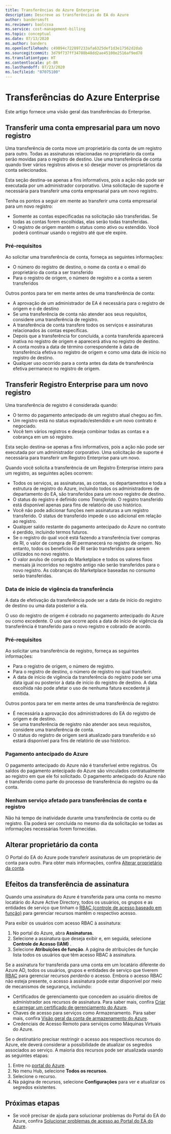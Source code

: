 ```yaml
---
title: Transferências do Azure Enterprise
description: Descreve as transferências do EA do Azure
author: bandersmsft
ms.reviewer: baolcsva
ms.service: cost-management-billing
ms.topic: conceptual
ms.date: 07/13/2020
ms.author: banders
ms.openlocfilehash: c49894c722897233afa6325def1d3e17562d2dab
ms.sourcegitcommit: 3d79f737ff34708b48dd2ae45100e2516af9ed78
ms.translationtype: HT
ms.contentlocale: pt-BR
ms.lasthandoff: 07/23/2020
ms.locfileid: "87075100"
---
```

# <a name="azure-enterprise-transfers"></a>Transferências do Azure Enterprise

Este artigo fornece uma visão geral das transferências do Enterprise.

## <a name="transfer-an-enterprise-account-to-a-new-enrollment"></a>Transferir uma conta empresarial para um novo registro

Uma transferência de conta move um proprietário da conta de um registro para outro. Todas as assinaturas relacionadas no proprietário da conta serão movidas para o registro de destino. Use uma transferência de conta quando tiver vários registros ativos e só desejar mover os proprietários da conta selecionados.

Esta seção destina-se apenas a fins informativos, pois a ação não pode ser executada por um administrador corporativo. Uma solicitação de suporte é necessária para transferir uma conta empresarial para um novo registro.

Tenha os pontos a seguir em mente ao transferir uma conta empresarial para um novo registro:

- Somente as contas especificadas na solicitação são transferidas. Se todas as contas forem escolhidas, elas serão todas transferidas.
- O registro de origem mantém o status como ativo ou estendido. Você poderá continuar usando o registro até que ele expire.

### <a name="prerequisites"></a>Pré-requisitos

Ao solicitar uma transferência de conta, forneça as seguintes informações:

- O número do registro de destino, o nome da conta e o email do proprietário da conta a ser transferido
- Para o registro de origem, o número de registro e a conta a serem transferidos

Outros pontos para ter em mente antes de uma transferência de conta:

- A aprovação de um administrador de EA é necessária para o registro de origem e o de destino
- Se uma transferência de conta não atender aos seus requisitos, considere uma transferência de registro.
- A transferência de conta transfere todos os serviços e assinaturas relacionados às contas específicas.
- Depois que a transferência for concluída, a conta transferida aparecerá inativa no registro de origem e aparecerá ativa no registro de destino.
- A conta mostra a data de término correspondente à data de transferência efetiva no registro de origem e como uma data de início no registro de destino.
- Qualquer uso ocorrido para a conta antes da data de transferência efetiva permanece no registro de origem.

## <a name="transfer-enterprise-enrollment-to-a-new-one"></a>Transferir Registro Enterprise para um novo registro

Uma transferência de registro é considerada quando:

- O termo do pagamento antecipado de um registro atual chegou ao fim.
- Um registro está no status expirado/estendido e um novo contrato é negociado.
- Você tem vários registros e deseja combinar todas as contas e a cobrança em um só registro.

Esta seção destina-se apenas a fins informativos, pois a ação não pode ser executada por um administrador corporativo. Uma solicitação de suporte é necessária para transferir um Registro Enterprise para um novo.

Quando você solicita a transferência de um Registro Enterprise inteiro para um registro, as seguintes ações ocorrem:

- Todos os serviços, as assinaturas, as contas, os departamentos e toda a estrutura de registro do Azure, incluindo todos os administradores de departamento do EA, são transferidos para um novo registro de destino.
- O status do registro é definido como _Transferido_. O registro transferido está disponível apenas para fins de relatório de uso histórico.
- Você não pode adicionar funções nem assinaturas a um registro transferido. O status de transferido impede o uso adicional em relação ao registro.
- Qualquer saldo restante do pagamento antecipado do Azure no contrato é perdido, incluindo termos futuros.
-    Se o registro do qual você está fazendo a transferência tiver compras de RI, o valor de compra de RI permanecerá no registro de origem. No entanto, todos os benefícios de RI serão transferidos para serem utilizados no novo registro.
-    O valor avulso de compra do Marketplace e todos os valores fixos mensais já incorridos no registro antigo não serão transferidos para o novo registro. As cobranças do Marketplace baseadas no consumo serão transferidas.

### <a name="effective-transfer-date"></a>Data de início de vigência da transferência

A data de efetivação da transferência pode ser a data de início do registro de destino ou uma data posterior a ela.

O uso do registro de origem é cobrado no pagamento antecipado do Azure ou como excedente. O uso que ocorre após a data de início de vigência da transferência é transferido para o novo registro e cobrado de acordo.

### <a name="prerequisites"></a>Pré-requisitos

Ao solicitar uma transferência de registro, forneça as seguintes informações:

- Para o registro de origem, o número de registro.
- Para o registro de destino, o número de registro no qual transferir.
- A data de início de vigência da transferência do registro pode ser uma data igual ou posterior à data de início do registro de destino. A data escolhida não pode afetar o uso de nenhuma fatura excedente já emitida.

Outros pontos para ter em mente antes de uma transferência de registro:

- É necessária a aprovação dos administradores do EA do registro de origem e de destino.
- Se uma transferência de registro não atender aos seus requisitos, considere uma transferência de conta.
- O status do registro de origem será atualizado para transferido e só estará disponível para fins de relatório de uso histórico.

### <a name="azure-prepayment"></a>Pagamento antecipado do Azure

O pagamento antecipado do Azure não é transferível entre registros. Os saldos do pagamento antecipado do Azure são vinculados contratualmente ao registro em que ele foi solicitado. O pagamento antecipado do Azure não é transferido como parte do processo de transferência do registro ou da conta.

### <a name="no-services-affected-for-account-and-enrollment-transfers"></a>Nenhum serviço afetado para transferências de conta e registro

Não há tempo de inatividade durante uma transferência de conta ou de registro. Ela poderá ser concluída no mesmo dia da solicitação se todas as informações necessárias forem fornecidas.

## <a name="change-account-owner"></a>Alterar proprietário da conta

O Portal do EA do Azure pode transferir assinaturas de um proprietário de conta para outro. Para obter mais informações, confira [Alterar proprietário da conta](ea-portal-get-started.md#change-account-owner).

## <a name="subscription-transfer-effects"></a>Efeitos da transferência de assinatura

Quando uma assinatura do Azure é transferida para uma conta no mesmo locatário do Azure Active Directory, todos os usuários, os grupos e as entidades de serviço que tinham o [RBAC (controle de acesso baseado em função)](../../role-based-access-control/overview.md) para gerenciar recursos mantêm o respectivo acesso.

Para exibir os usuários com acesso RBAC à assinatura:

1. No portal do Azure, abra **Assinaturas**.
2. Selecione a assinatura que deseja exibir e, em seguida, selecione **Controle de Acesso (IAM)** .
3. Selecione **Atribuições de função**. A página de atribuições de função lista todos os usuários que têm acesso RBAC à assinatura.

Se a assinatura for transferida para uma conta em um locatário diferente do Azure AD, todos os usuários, grupos e entidades de serviço que tiverem [RBAC](../../role-based-access-control/overview.md) para gerenciar recursos _perderão_ o acesso. Embora o acesso RBAC não esteja presente, o acesso à assinatura pode estar disponível por meio de mecanismos de segurança, incluindo:

- Certificados de gerenciamento que concedem ao usuário direitos de administrador aos recursos de assinatura. Para saber mais, confira [Criar e carregar um certificado de gerenciamento do Azure](../../cloud-services/cloud-services-certs-create.md).
- Chaves de acesso para serviços como Armazenamento. Para saber mais, confira [Visão geral da conta de armazenamento do Azure](../../storage/common/storage-account-overview.md).
- Credenciais de Acesso Remoto para serviços como Máquinas Virtuais do Azure.

Se o destinatário precisar restringir o acesso aos respectivos recursos do Azure, ele deverá considerar a possibilidade de atualizar os segredos associados ao serviço. A maioria dos recursos pode ser atualizada usando as seguintes etapas:

1. Entre no [portal do Azure](https://portal.azure.com/).
2. No menu Hub, selecione **Todos os recursos**.
3. Selecione o recurso.
4. Na página de recursos, selecione **Configurações** para ver e atualizar os segredos existentes.

## <a name="next-steps"></a>Próximas etapas

- Se você precisar de ajuda para solucionar problemas do Portal do EA do Azure, confira [Solucionar problemas de acesso ao Portal do EA do Azure](ea-portal-troubleshoot.md).